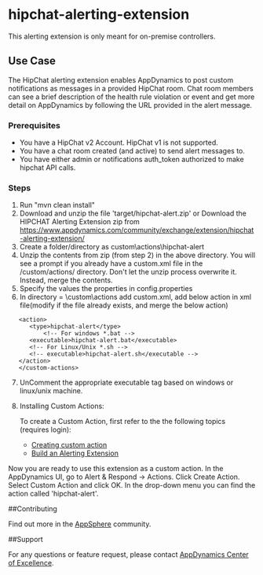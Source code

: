 hipchat-alerting-extension
==========================

This alerting extension is only meant for on-premise controllers.

## Use Case

The HipChat alerting extension enables AppDynamics to post custom notifications as messages in a provided HipChat room. Chat room members can see a brief description of the health rule violation or event and get more detail on AppDynamics by following the URL provided in the alert message.

### Prerequisites

- You have a HipChat v2 Account. HipChat v1 is not supported.
- You have a chat room created (and active) to send alert messages to.
- You have either admin or notifications auth_token authorized to make hipchat API calls.

### Steps

1. Run "mvn clean install"
2. Download and unzip the file 'target/hipchat-alert.zip'
or Download the HIPCHAT Alerting Extension zip from  https://www.appdynamics.com/community/exchange/extension/hipchat-alerting-extension/
3. Create a folder/directory as <controller-install-path>custom\actions\hipchat-alert
4. Unzip the contents from zip (from step 2) in the above directory. You will see a prompt if you already have a custom.xml file in the /custom/actions/ directory. Don't let the unzip process overwrite it. Instead, merge the contents.
5. Specify the values the properties in config.properties
6. In directory = <controller-install-dir>\custom\actions add custom.xml, add below action in xml file(modify if the file already exists, and merge the below action)

 ```<custom-actions>
 	<action>
	   <type>hipchat-alert</type>
           <!-- For windows *.bat -->
 	   <executable>hipchat-alert.bat</executable>
 	   <!-- For Linux/Unix *.sh -->
 	   <!-- executable>hipchat-alert.sh</executable -->
 	</action>
    </custom-actions>
 ```

7. UnComment the appropriate executable tag based on windows or linux/unix machine.

8. Installing Custom Actions:

      To create a Custom Action, first refer to the the following topics (requires login):
      * [Creating custom action](http://docs.appdynamics.com/display/PRO13S/Custom+Actions)
      * [Build an Alerting Extension](http://docs.appdynamics.com/display/PRO13S/Build+an+Alerting+Extension)

Now you are ready to use this extension as a custom action. In the AppDynamics UI, go to Alert & Respond -> Actions. Click Create Action. Select Custom Action and click OK. In the drop-down menu you can find the action called 'hipchat-alert'.

##Contributing

Find out more in the [AppSphere](https://www.appdynamics.com/community/exchange/extension/hipchat-alerting-extension/) community.

##Support

For any questions or feature request, please contact [AppDynamics Center of Excellence](mailto:ace-request@appdynamics.com).



